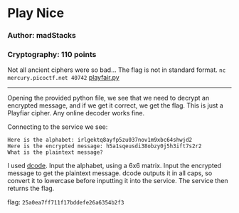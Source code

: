 # Play Nice
### Author: madStacks
### Cryptography: 110 points

Not all ancient ciphers were so bad... The flag is not in standard format. `nc mercury.picoctf.net 40742` [playfair.py](playfair.py)

---

Opening the provided python file, we see that we need to decrypt an encrypted message, and if we get it correct, we get the flag. This is just a Playfiar cipher. Any online decoder works fine.

Connecting to the service we see:

```
Here is the alphabet: irlgektq8ayfp5zu037nov1m9xbc64shwjd2
Here is the encrypted message: h5a1sqeusdi38obzy0j5h3ift7s2r2
What is the plaintext message? 
```

I used [dcode](https://www.dcode.fr/playfair-cipher). Input the alphabet, using a 6x6 matrix. Input the encrypted message to get the plaintext message. dcode outputs it in all caps, so convert it to lowercase before inputting it into the service. The service then returns the flag.

flag: `25a0ea7ff711f17bddefe26a6354b2f3`
